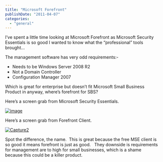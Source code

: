 ```yaml
---
title: "Microsoft Forefront"
publishDate: "2011-04-07"
categories: 
  - "general"
---
```


I’ve spent a little time looking at Microsoft Forefront as Microsoft Security Essentials is so good I wanted to know what the “professional” tools brought…

The management software has very odd requirements:-

- Needs to be Windows Server 2008 R2
- Not a Domain Controller
- Configuration Manager 2007

Which is great for enterprise but doesn’t fit Microsoft Small Business Product in anyway, where’s forefront for SBS?

Here’s a screen grab from Microsoft Security Essentials.

[![image](https://ramblinggeek.co.uk/wp-content/uploads/2011/04/image_thumb.png "image")](https://ramblinggeek.co.uk/wp-content/uploads/2011/04/image.png)

Here’s a screen grab from Forefront Client.

[![Capture2](https://ramblinggeek.co.uk/wp-content/uploads/2011/04/Capture2_thumb.jpg "Capture2")](https://ramblinggeek.co.uk/wp-content/uploads/2011/04/Capture2.jpg)

Spot the difference, the name.  This is great because the free MSE client is so good it means forefront is just as good.   They downside is requirements for management are to high for small businesses, which is a shame because this could be a killer product.

